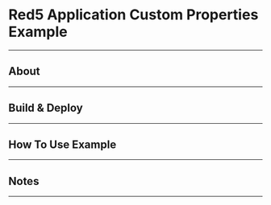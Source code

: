 # Red5 Application Custom Properties Example
---

## About
---


## Build & Deploy
---


## How To Use Example
---


## Notes
---
